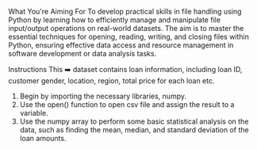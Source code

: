 What You're Aiming For
To develop practical skills in file handling using Python by learning how to efficiently manage and manipulate file input/output operations on real-world datasets. The aim is to master the essential techniques for opening, reading, writing, and closing files within Python, ensuring effective data access and resource management in software development or data analysis tasks.
 
Instructions
This ➡️ dataset contains loan information, including loan ID, customer gender, location, region, total price for each loan etc.
1.	Begin by importing the necessary libraries, numpy.
2.	Use the open() function to open csv file and assign the result to a variable.
3.	Use the numpy array to perform some basic statistical analysis on the data, such as finding the mean, median, and standard deviation of the loan amounts.
